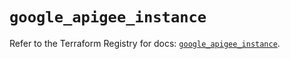 # `google_apigee_instance`

Refer to the Terraform Registry for docs: [`google_apigee_instance`](https://registry.terraform.io/providers/hashicorp/google/5.26.0/docs/resources/apigee_instance).
